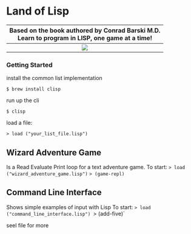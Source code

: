 # Land of Lisp

| Based on the book authored by Conrad Barski M.D. </br>Learn to program in LISP, one game at a time! | 
| :--------: |
| ![](http://xahlee.info/UnixResource_dir/gki/lambda/lisplogo_256.png) |


### Getting Started

install the common list implementation

`$ brew install clisp`

run up the cli

`$ clisp`

load a file:

`> load ("your_list_file.lisp")`


## Wizard Adventure Game

Is a Read Evaluate Print loop for a text adventure game.
To start:
`> load ("wizard_adventure_game.lisp")`
`> (game-repl)`

## Command Line Interface
Shows simple examples of input with Lisp
To start:
`> load ("command_line_interface.lisp")
`> (add-five)`

seel file for more

